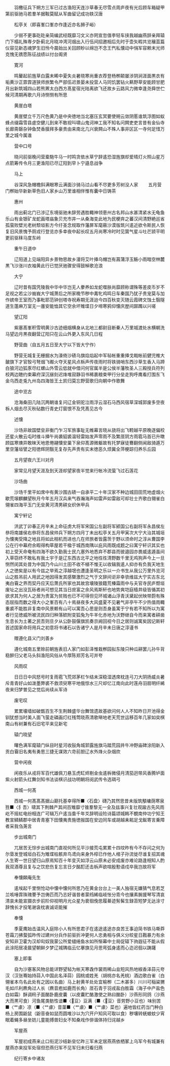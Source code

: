 <!-- { "loadSidebar": true } -->
　　羽檄征兵下朔方三军已过古渔阳天连沙草春无尽雪点周庐夜有光后顾车箱疑甲第前驱驰马若羣羊据鞍莫赋从军曲留记成功轶汉唐 

　　松亭关（即喜峯口峯亦作逢近亦名狮子峪） 

　　少弱不更事矻矻亲简编武经既靡习文义亦罔宣忽值李轻车挟我越幽燕辞亲拜辕门下榻礼殊専夕卧蓟北月晓冲湾河烟出入行伍间招邀相后先时于壶矢暇共览穰苴篇仪容见新态魂梦生旧怜今晨始出关回顾眇以绵岂不念王忾私懐动中悁军容赖末光师克愧无镌愿陈征战绩以付台阁贤 

　　寛河 

　　鸣鼙起前旌草白露未晞中夏失炎暑晓寒尚重衣荐登杨栁颠屡涉阴涧涯面黒衣有垢黄沙正霏霏道狭师旅繁令严部伍迟景晏未投营人马同饥罢钻火爇野草安能顾甘肥月出新筑城四山若熊罴太白西方髙星宿光陆离欲飞还故乡云路风力微幸逢尧舜世伫候河清期再歌六月诗恻恻有所思 

　　黄崖白塔 

　　黄崖壁立千万尺色黄乃是中央徳地当北塞压玄冥要使朔云敛阴慝谁筑浮图如蚁蜂点缀霜雪县虗空健儿到来不敢视呌啸山鬼诃神工我不知名问闗吏吏言昔有金仙寺长廊斋磬杂钟鱼焚香膜拜多豪贵由来南北几兴衰闗山不殊人事非区区一寺何足惜万里之城今属谁 

　　营中口号 

　　晓问前驱晚问营槖駞牛马一时鸣贪依水草宁辞逺恐湿旌旗却爱晴灯火照山星万点箭筹传令月三更渔阳已尽辽阳到早卜宁邉息战争 

　　马上 

　　谷深风急帽檐斜满眼寒云满面沙骑马过山看不尽更多芳树没人家 
　　五月营门栁始华新新草色旧人家乡山万里谁相伴惟有囊中日铸茶 

　　惠州 

　　雨出蓟北门已涉辽东境驱驰未辞劳遇胜輙神领恵州古名邦山水甚清紧水无龟鱼乐山有金银矿龙蛇画塔庙象贝充市井一从桑海变此地为民梗弃之蕃汉间清野絶巡省孤萤败壁光老树颓垣影方今纡圣念规取作藩屏军麾蔽沙漠版筑兴逺近欲令斯民人恢复旧风景愧予厕戎行登览亦多幸夜中起长叹五月尚寒冷时时见寳气星斗吐芒颕平明更前驱秣马度东岭 

　　重午日道中 

　　辽阳道上见端阳异乡景物思故乡漫将艾叶挿乌帽岂有菖蒲浮玉觞小雨暗空林麓黒飞沙涨川衣袖黄此行已觉厌驰骤安得鼓棹歌沧浪 

　　大宁 

　　辽时昔有国凭陵我中华中华岂无人豢养如龙蛇噬肤尚靡顾称谓殊等差皮币岁不足视之若尘沙峩峩大宁城萧后之所家晚节秽中冓牝鸡鸣日车秦国乃犹子贵宠莫与加作嫔帝王室而乃事毗耶范钟创塔寺祝寿期无涯迨今四百秋变灭随云霞碑文蚀土翳隧道生蓬麻万室无一廛安能恤其它空余坏雉堞日夕啼寒鸦仰懐庆歴间踯躅以兴嗟 

　　望辽阳 

　　紫塞髙峯积雪明黄沙古迹细烟横身从北地三都尉目断秦人万里城渡处水横朝洗马望边月黒夜翻营辽阳只在云山外更入东风几日程 

　　野营曲（自五月五日至大宁以下皆大宁作） 

　　野营无城复无栅掘水为濠倚沙碛乌旗焰焰起中军毡帐重重挿戈戟帐前健児椎大皷旗下才官彀弓弩烟飞礟火夺天星风点柝声传夜雨时将铁骑哨东西沙草生香入马蹄白狼河边狐豕尽红螺山外雪云低就中借问何官属半是公侯半藩牧圣人三殿授兵符列校两边聴约束幕府深沉昼刻迟烽堆寂静羽书稀裹粮束甲行分垒走狗呼鹰看打围东飞金乌西走兎九州岛四海皆王土凯归莫忘野营歌归向朝中作歌舞 

　　途中览古 

　　沧海桑田几陆沉两朝谁复问辽金铜驼泣雨浮云湿石马西风宿草深城郭废多空夜柝人烟去尽灭秋砧数行青史灯窗恨不及凭髙见古今 

　　述懐 

　　沙场非故国壁垒非衡门乍习军旅事耻无帷幕言晓从骁将出飞鞚越平原晚逐偏校还星火散云屯时维斗挿午尚袭貂裘温轻雷始发声零雨不及繁厓阴方雨雹马首已升暾顾兹寒燠异敢昧天地恩倦翮懐安巢下泉仰髙源微躯故有托梦寐徒鶱翻侧闻敌骑遁万里空藩垣譬之阳徳辉阴翳无复存先声贵有实末徳恶久烦冀全萍梗踪归养乐丘园 

　　五月望夜六王川对月 

　　家常见月望天涯及到天涯却望家夜半觉来行帐冷流萤飞过石莲花 

　　沙场曲 

　　沙场千里平如席中有黄沙围古碛一自承平二十年汉家不种边城田田荒地虚烟火歇荒塜麒麟望秋月今年五月汉兵来气吞瀚海声如雷声如雷敌可却壮士齐歌白翎雀白翎雀四海平玉门无垒黄河清男耕女织休甲兵 

　　寓宁轩记 

　　洪武丁卯春正月辛未上命征虏大将军宋国公左副将军颍国公右副将军永昌侯左叅将南雄侯右叅将东昌侯帅兵下朔方四月丁未出松亭关五月甲寅次大宁大治其城垣为懐夷受降之地且将如此相机而进也凢在师旅者皆露茨于野以须命时之淳从曹国李公在行中幕府余暇得构草屋若干楹于城西南隅以庇风雨既成题之曰寓宁轩识其实也初上受天命奄有四海不欲久勤我士民凢塞外地悉弃不郡县而彼邉园亦畏威逺遁虽间入草窃终不敢私有我土宇于是辽东西古北平之地徃徃清野数千里无鸡狗声今上一旦恻然闵其处昔为中国乃今山川土田不收不植不惟无以收辑我逺人抑亦有负我天地生人之徳矣是以有今兹之举焉之淳越氓也遭逢圣明之乐以一介书生从我公万里外览河山之胜吊前人用武之地因得发其感槩激烈之气于文辞间讵非幸欤维兹大宁实古东北夷白霫之界而契丹应天后萧氏所家也其故宫壊陵狼籍荒榛霜雨中与夫官寺民庐颓垣废址之出没瓦砾者尚可想见其当日庻富之余风焉斯轩也地势爽垲庭樯井级皆循其初欲求其为何人之居为贵富为贫贱也已不可得但见环城诸山浮青沃黛起伏映带蔚有殊态屈指而数之得大小之峯百有八十焉昼夜多大风盛夏不见暑气非亭午不少热值雨輙重裘不能胜非复南中风景赖有山可以寓吾心思是则吾身虽寓于宁有若不知所以为寓者行见徳威所被流民四归种落欵附变狐兔为牛羊化赤地为沃野继自今而来寓者耕凿生息长为土著之民吾则旦夕从公卧鼓偃旗凯奏京阙回视今日之居则诚寓矣因记斯轩首述国家命将用兵之初意将书诸石以告诸宁人是月辛未日唐之淳谨书 

　　赠遵化县义门刘善乡 

　　遵化城南五里赊前朝旌表旧人家门如彭泽惟栽栁园拟东陵只种瓜耕罢儿孙牛背稳醉归父老马头斜渔阳风俗从今厚陈郑芳名可并夸 

　　风雨叹 

　　日日日中风怒号时复雨雹飞荒郊茅栏乍结未深稳湿透席枕连弓刀大阴扬威炎暑斥青青好山如泼墨弊裘不救须臾寒平地俄惊水三尺却忆江南向此时莲舟羽扇明纤絺夜来归梦曽见之觉后尚续从军诗 

　　废宅叹 

　　累累壊墙如破甑百生不生荆棘盛华台舞馆遗故基欲问何人人不知昨日开池得金钏犹想当时美人面飞萤走磷画灯红残莺晓燕清歌啭地老天荒世运移百年几家如奕棋南山有树兼有石旧宅平来见新宅 

　　辕门晓望 

　　曙色满军麾辕门纵目时星河收鼔角城郭露旌旗马踏荒园井牛冲野庙碑涂阳新入贡白霫旧名夷有勇思三捷无谋效六竒前胆辽水外烽火杂烟炊 

　　营中闲夜 

　　闲夜乐从戎将军百代雄佩刀悬玉虎缸烬剔金虫逺柝微侵月清笳迥带风香腾垆面紫火射箭头红舞剑知书法谈棋识战功明朝将阅武传令选琱弓 

　　西城一何髙 

　　西城一何髙髙髙据山巅托基幸得所■〈石盘〉礴乃其然思昔未版筑頺墉荫寒泉狌■〈犭吾〉啸其下荆棘产其间百雉靡寸锥羣黎无一全及兹事兴复壮观踰古先风雨屹不摇虹电纷相连广可辑万户逺当埀千年爻辞明设险诗篇颂城韩不覩南仲功宁知王教宣鳞鳞郡中居青青塞下田懐夷贵施徳报国在安边同车或胡越耒耜足戈鋋寄言乗障者采我刍荛言 

　　步出城南门 

　　兀居苦无悰步出城南门直视何所见平沙接荒屯累累十四坟昨有今不存问之何为尔垦发登城垣白石为雉堞枯骸弃鸟鸢向来身外椁已作他人棺子孙流徙尽谁复招其魂人生寄一世日望归山原焉知百十年变灭如浮云山原未必安成废亦难论路逢相知人酌我双酒尊且复与之饮悲伤复忘言日夕酩酊还击柝声欲喧殷懃语戍卒我岂故将军 

　　奉懐頥庵先生 

　　逺埃起千里恻怆动中懐中懐何所思乃在黄金台台上一美人独宿无嫌猜气息若芝兰咳唾霏珠瑰謇予岂俦匹而乃志好谐昔者蒙绉絺临岐怅分乖今也攘素腕援琴写清哀清哀未能宣摄衣步前阶仰视明月光众星为裵徊俛思履綦迹髣髴生録苔短梦无达涂寸辞愧长才投笔谢衾枕衷诚讵能摧 

　　奉懐 

　　季夏鹰始击温风入庭除小人有所思君子在逺途逺途亦良苦王事迫简书铁马嘶莽苍霜刀拂蝥弧昨传过建州分兵作前驱折冲更何人忠勇相与俱义分皎星日戡暴力有余安知非卫霍为汉却匃奴我蒙公所爱缱绻鱼水如所惭幕中士局促辕下驹遐征不能从假此涂阳居凌晨望朝鲜夕梦辽城隅临云忆搴旗见月思弯弧身逺而心迩迟徊以踌躇 

　　塞上即事 

　　自为沙塞客风物总能详野望毡为帐天寒毳作裳雨稀山韭短风热地椒香泽蒜元夸汉（汉张骞始持蒜入中国此名泽蒜）园桃或姓羌（胡桃亦名羌桃）酒边歌白雀（白翎雀本鸟名此处有之因以名曲）马上射黄羊处处宜榆栁（二木甚多）川川可稲粱猬毛如爪利麃角过人长（麃音庖如鹿而长角）厓石青于羽戎盐白胜霜（海子中产盐色白如霜）酥调籸子面酪卧鹿皮囊（以皮囊贮酪激使之熟曰酪卧）沙燕形同鸽（沙燕大而黒可食）河鱼尾类鲂性谙■〈豆〉豆满（■〈豆〉音劳野小豆也）味别苦■〈艹豦〉凉（■〈艹豦〉音蕖■〈艹豦〉■〈艹豦〉菜也）遍地皆红药当门种白杨上房围鼢鼠（鼢音奋如鼠而圆堆沙以为穴开户知风可取以食）秽壤转蜣蜋蚊少宵眠着蝇多昼坐妨儿童能搏兽妇女不知桑戏作俳谐体持归诧越乡 

　　军屋燕 

　　军屋初成燕来止口衔泥沙结新垒忆昨三军未定居燕燕依栖冢上乌军今有城兼有屋燕亦来投军处宿但恐燕归军不见军归未归看归燕 

　　纪行寄乡中诸友 

